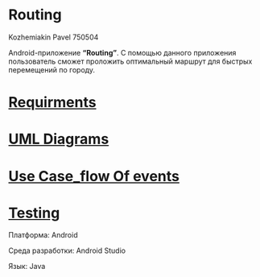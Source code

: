 # Routing
Kozhemiakin Pavel 750504

Android-приложение **“Routing”**. С помощью данного приложения пользователь сможет проложить оптимальный маршрут для быстрых перемещений по городу.
# [Requirments](https://github.com/PaBLovko/Routing/blob/master/SRS.md)
# [UML Diagrams](https://github.com/PaBLovko/Routing/blob/master/UML.md)
# [Use Case_flow Of events](https://github.com/PaBLovko/Routing/blob/master/UseCase_flowOfevents.md)
# [Testing](https://github.com/VadimTagiev750504/Routing/blob/master/Test.md)
Платформа: Android

Среда разработки: Android Studio

Язык: Java
